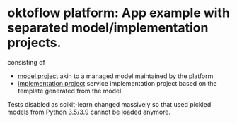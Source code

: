 # oktoflow platform: App example with separated model/implementation projects.

consisting of
* [model project](example.templates.model/README.MD) akin to a managed model maintained by the platform.
* [implementation project](example.templates.impl/README.MD) service implementation project based on the template generated from the model.

Tests disabled as scikit-learn changed massively so that used pickled models from Python 3.5/3.9 cannot be loaded anymore.

